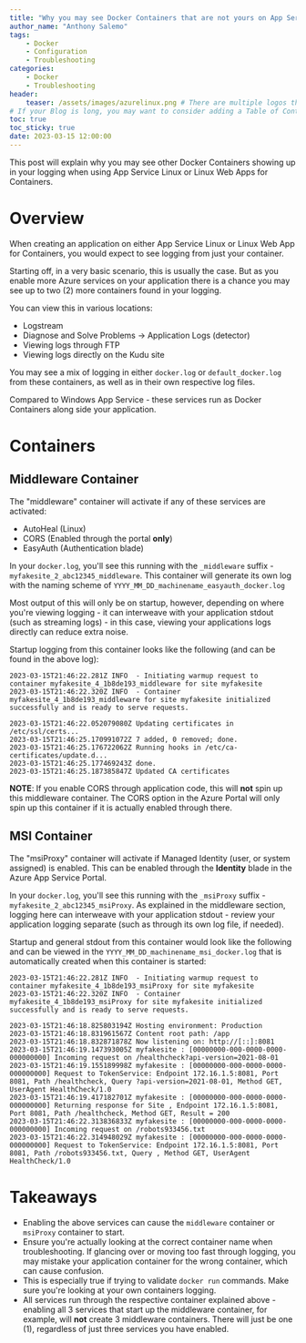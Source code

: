 ```yaml
---
title: "Why you may see Docker Containers that are not yours on App Service Linux"
author_name: "Anthony Salemo"
tags:
    - Docker
    - Configuration
    - Troubleshooting
categories:
    - Docker
    - Troubleshooting 
header:
    teaser: /assets/images/azurelinux.png # There are multiple logos that can be used in "/assets/images" if you choose to add one.
# If your Blog is long, you may want to consider adding a Table of Contents by adding the following two settings.
toc: true
toc_sticky: true
date: 2023-03-15 12:00:00
---
```


This post will explain why you may see other Docker Containers showing up in your logging when using App Service Linux or Linux Web Apps for Containers.

# Overview
When creating an application on either App Service Linux or Linux Web App for Containers, you would expect to see logging from just your container.

Starting off, in a very basic scenario, this is usually the case. But as you enable more Azure services on your application there is a chance you may see up to two (2) more containers found in your logging.

You can view this in various locations:
- Logstream
- Diagnose and Solve Problems -> Application Logs (detector)
- Viewing logs through FTP
- Viewing logs directly on the Kudu site

You may see a mix of logging in either `docker.log` or `default_docker.log` from these containers, as well as in their own respective log files.

Compared to Windows App Service - these services run as Docker Containers along side your application.


# Containers
## Middleware Container
The "middleware" container will activate if any of these services are activated:
- AutoHeal (Linux)
- CORS (Enabled through the portal **only**)
- EasyAuth (Authentication blade)

In your `docker.log`, you'll see this running with the `_middleware` suffix - `myfakesite_2_abc12345_middleware`.
This container will generate its own log with the naming scheme of `YYYY_MM_DD_machinename_easyauth_docker.log`

Most output of this will only be on startup, however, depending on where you're viewing logging - it can interweave with your application stdout (such as streaming logs) - in this case, viewing your applications logs directly can reduce extra noise.

Startup logging from this container looks like the following (and can be found in the above log):

```
2023-03-15T21:46:22.281Z INFO  - Initiating warmup request to container myfakesite_4_1b8de193_middleware for site myfakesite
2023-03-15T21:46:22.320Z INFO  - Container myfakesite_4_1b8de193_middleware for site myfakesite initialized successfully and is ready to serve requests.
```

```
2023-03-15T21:46:22.052079080Z Updating certificates in /etc/ssl/certs...
2023-03-15T21:46:25.170991072Z 7 added, 0 removed; done.
2023-03-15T21:46:25.176722062Z Running hooks in /etc/ca-certificates/update.d...
2023-03-15T21:46:25.177469243Z done.
2023-03-15T21:46:25.187385847Z Updated CA certificates
```

**NOTE**: If you enable CORS through application code, this will **not** spin up this middleware container. The CORS option in the Azure Portal will only spin up this container if it is actually enabled through there.

## MSI Container
The "msiProxy" container will activate if Managed Identity (user, or system assigned) is enabled. This can be enabled through the **Identity** blade in the Azure App Service Portal.

In your `docker.log`, you'll see this running with the `_msiProxy` suffix - `myfakesite_2_abc12345_msiProxy`.
As explained in the middleware section, logging here can interweave with your application stdout - review your application logging separate (such as through its own log 
file, if needed). 

Startup and general stdout from this container would look like the following and can be viewed in the `YYYY_MM_DD_machinename_msi_docker.log` that is automatically created when this container is started:

```
2023-03-15T21:46:22.281Z INFO  - Initiating warmup request to container myfakesite_4_1b8de193_msiProxy for site myfakesite
2023-03-15T21:46:22.320Z INFO  - Container myfakesite_4_1b8de193_msiProxy for site myfakesite initialized successfully and is ready to serve requests.
```

```
2023-03-15T21:46:18.825803194Z Hosting environment: Production
2023-03-15T21:46:18.831961567Z Content root path: /app
2023-03-15T21:46:18.832871878Z Now listening on: http://[::]:8081
2023-03-15T21:46:19.147393005Z myfakesite : [00000000-000-0000-0000-000000000] Incoming request on /healthcheck?api-version=2021-08-01
2023-03-15T21:46:19.155189998Z myfakesite : [00000000-000-0000-0000-000000000] Request to TokenService: Endpoint 172.16.1.5:8081, Port 8081, Path /healthcheck, Query ?api-version=2021-08-01, Method GET, UserAgent HealthCheck/1.0
2023-03-15T21:46:19.417182701Z myfakesite : [00000000-000-0000-0000-000000000] Returning response for Site , Endpoint 172.16.1.5:8081, Port 8081, Path /healthcheck, Method GET, Result = 200
2023-03-15T21:46:22.313836833Z myfakesite : [00000000-000-0000-0000-000000000] Incoming request on /robots933456.txt
2023-03-15T21:46:22.314948029Z myfakesite : [00000000-000-0000-0000-000000000] Request to TokenService: Endpoint 172.16.1.5:8081, Port 8081, Path /robots933456.txt, Query , Method GET, UserAgent HealthCheck/1.0
```


# Takeaways
- Enabling the above services can cause the `middleware` container or `msiProxy` container to start.
- Ensure you're actually looking at the correct container name when troubleshooting. If glancing over or moving too fast through logging, you may mistake your application container for the wrong container, which can cause confusion.
- This is especially true if trying to validate `docker run` commands. Make sure you're looking at your own containers logging.
- All services run through the respective container explained above - enabling all 3 services that start up the middleware container, for example, will **not** create 3 middleware containers. There will just be one (1), regardless of just three services you have enabled. 